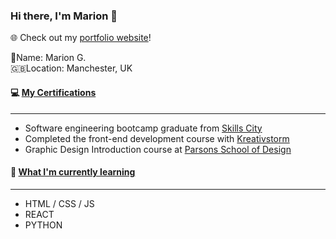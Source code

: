 ### Hi there, I'm Marion 👋

🌐 Check out my [portfolio website](https://marion.codes/)!

👤Name: Marion G.<br>
🇬🇧Location: Manchester, UK<br>

#### 💻 <b><ins>My Certifications</ins></b>
<hr>

- Software engineering bootcamp graduate from [Skills City](https://www.skills-city.com/)<br>
- Completed the front-end development course with [Kreativstorm](https://www.kreativstorm.de/)<br>
- Graphic Design Introduction course at [Parsons School of Design](https://www.newschool.edu/parsons/)<br>

#### 🌱 <b><ins>What I'm currently learning</ins></b>
<hr>

- HTML / CSS / JS
- REACT
- PYTHON




